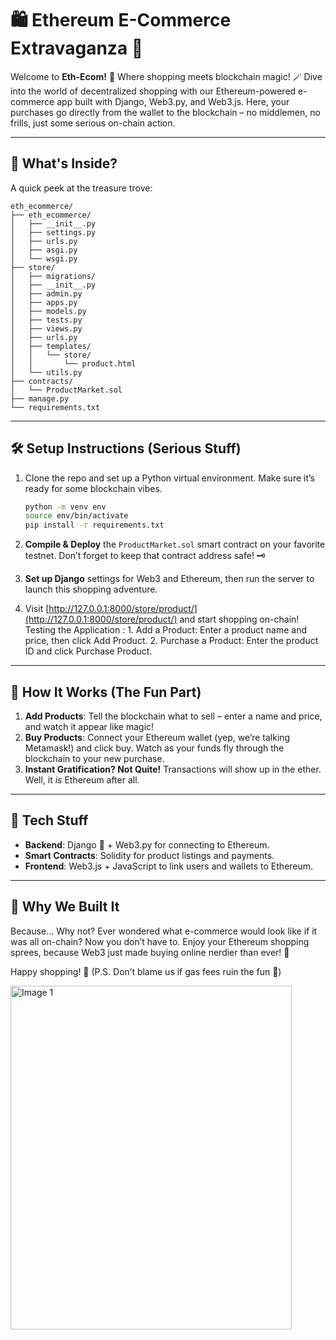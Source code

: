 # 🛍️ Ethereum E-Commerce Extravaganza 🎉

Welcome to **Eth-Ecom!** 🎈 Where shopping meets blockchain magic! 🪄 Dive into the world of decentralized shopping with our Ethereum-powered e-commerce app built with Django, Web3.py, and Web3.js. Here, your purchases go directly from the wallet to the blockchain – no middlemen, no frills, just some serious on-chain action.

---

## 🧰 What's Inside?

A quick peek at the treasure trove:

```
eth_ecommerce/
├── eth_ecommerce/
│   ├── __init__.py
│   ├── settings.py
│   ├── urls.py
│   ├── asgi.py
│   └── wsgi.py
├── store/
│   ├── migrations/
│   ├── __init__.py
│   ├── admin.py
│   ├── apps.py
│   ├── models.py
│   ├── tests.py
│   ├── views.py
│   ├── urls.py
│   ├── templates/
│   │   └── store/
│   │       └── product.html
│   └── utils.py
├── contracts/
│   └── ProductMarket.sol
├── manage.py
└── requirements.txt

```

---

## 🛠️ Setup Instructions (Serious Stuff)
1. Clone the repo and set up a Python virtual environment. Make sure it’s ready for some blockchain vibes.
   ```bash
   python -m venv env
   source env/bin/activate
   pip install -r requirements.txt

2. **Compile & Deploy** the `ProductMarket.sol` smart contract on your favorite testnet. Don’t forget to keep that contract address safe! 🗝️

3. **Set up Django** settings for Web3 and Ethereum, then run the server to launch this shopping adventure.

4. Visit [http://127.0.0.1:8000/store/product/](http://127.0.0.1:8000/store/product/) and start shopping on-chain! Testing the Application : 1. Add a Product: Enter a product name and price, then click Add Product.
	2.	Purchase a Product: Enter the product ID and click Purchase Product.

---

## 💸 How It Works (The Fun Part)

1. **Add Products**: Tell the blockchain what to sell – enter a name and price, and watch it appear like magic!
2. **Buy Products**: Connect your Ethereum wallet (yep, we’re talking Metamask!) and click buy. Watch as your funds fly through the blockchain to your new purchase.
3. **Instant Gratification? Not Quite!** Transactions will show up in the ether. Well, it *is* Ethereum after all.

---

## 🤖 Tech Stuff

- **Backend**: Django 🐍 + Web3.py for connecting to Ethereum.
- **Smart Contracts**: Solidity for product listings and payments.
- **Frontend**: Web3.js + JavaScript to link users and wallets to Ethereum.

---

## 🍿 Why We Built It

Because… Why not? Ever wondered what e-commerce would look like if it was all on-chain? Now you don’t have to. Enjoy your Ethereum shopping sprees, because Web3 just made buying online nerdier than ever! 🚀

Happy shopping! 🛒 (P.S. Don’t blame us if gas fees ruin the fun 🙈)


<img src="resources/1.png" alt="Image 1" width="450" height="550">

